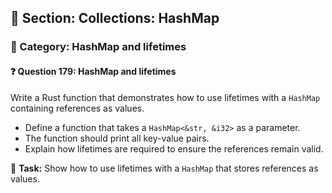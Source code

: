 ## 📘 Section: Collections: HashMap  
### 🔹 Category: HashMap and lifetimes  
#### ❓ Question 179: HashMap and lifetimes

Write a Rust function that demonstrates how to use lifetimes with a `HashMap` containing references as values.

- Define a function that takes a `HashMap<&str, &i32>` as a parameter.
- The function should print all key-value pairs.
- Explain how lifetimes are required to ensure the references remain valid.

🔧 **Task:** Show how to use lifetimes with a `HashMap` that stores references as values.
